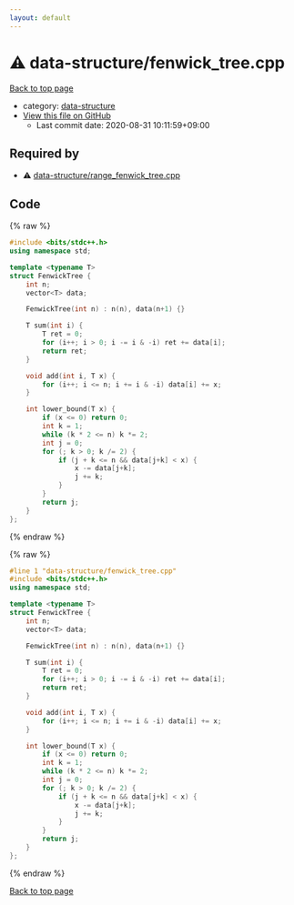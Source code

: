 ```yaml
---
layout: default
---
```


<!-- mathjax config similar to math.stackexchange -->
<script type="text/javascript" async
  src="https://cdnjs.cloudflare.com/ajax/libs/mathjax/2.7.5/MathJax.js?config=TeX-MML-AM_CHTML">
</script>
<script type="text/x-mathjax-config">
  MathJax.Hub.Config({
    TeX: { equationNumbers: { autoNumber: "AMS" }},
    tex2jax: {
      inlineMath: [ ['$','$'] ],
      processEscapes: true
    },
    "HTML-CSS": { matchFontHeight: false },
    displayAlign: "left",
    displayIndent: "2em"
  });
</script>

<script type="text/javascript" src="https://cdnjs.cloudflare.com/ajax/libs/jquery/3.4.1/jquery.min.js"></script>
<script src="https://cdn.jsdelivr.net/npm/jquery-balloon-js@1.1.2/jquery.balloon.min.js" integrity="sha256-ZEYs9VrgAeNuPvs15E39OsyOJaIkXEEt10fzxJ20+2I=" crossorigin="anonymous"></script>
<script type="text/javascript" src="../../assets/js/copy-button.js"></script>
<link rel="stylesheet" href="../../assets/css/copy-button.css" />


# :warning: data-structure/fenwick_tree.cpp

<a href="../../index.html">Back to top page</a>

* category: <a href="../../index.html#36397fe12f935090ad150c6ce0c258d4">data-structure</a>
* <a href="{{ site.github.repository_url }}/blob/master/data-structure/fenwick_tree.cpp">View this file on GitHub</a>
    - Last commit date: 2020-08-31 10:11:59+09:00




## Required by

* :warning: <a href="range_fenwick_tree.cpp.html">data-structure/range_fenwick_tree.cpp</a>


## Code

<a id="unbundled"></a>
{% raw %}
```cpp
#include <bits/stdc++.h>
using namespace std;

template <typename T>
struct FenwickTree {
    int n;
    vector<T> data;

    FenwickTree(int n) : n(n), data(n+1) {}

    T sum(int i) {
        T ret = 0;
        for (i++; i > 0; i -= i & -i) ret += data[i];
        return ret;
    }

    void add(int i, T x) {
        for (i++; i <= n; i += i & -i) data[i] += x;
    }

    int lower_bound(T x) {
        if (x <= 0) return 0;
        int k = 1;
        while (k * 2 <= n) k *= 2;
        int j = 0;
        for (; k > 0; k /= 2) {
            if (j + k <= n && data[j+k] < x) {
                x -= data[j+k];
                j += k;
            }
        }
        return j;
    }
};
```
{% endraw %}

<a id="bundled"></a>
{% raw %}
```cpp
#line 1 "data-structure/fenwick_tree.cpp"
#include <bits/stdc++.h>
using namespace std;

template <typename T>
struct FenwickTree {
    int n;
    vector<T> data;

    FenwickTree(int n) : n(n), data(n+1) {}

    T sum(int i) {
        T ret = 0;
        for (i++; i > 0; i -= i & -i) ret += data[i];
        return ret;
    }

    void add(int i, T x) {
        for (i++; i <= n; i += i & -i) data[i] += x;
    }

    int lower_bound(T x) {
        if (x <= 0) return 0;
        int k = 1;
        while (k * 2 <= n) k *= 2;
        int j = 0;
        for (; k > 0; k /= 2) {
            if (j + k <= n && data[j+k] < x) {
                x -= data[j+k];
                j += k;
            }
        }
        return j;
    }
};

```
{% endraw %}

<a href="../../index.html">Back to top page</a>

